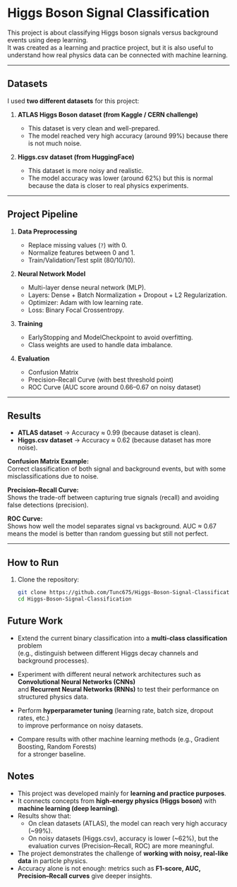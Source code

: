 # Higgs Boson Signal Classification

This project is about classifying Higgs boson signals versus background events using deep learning.  
It was created as a learning and practice project, but it is also useful to understand how real physics data can be connected with machine learning.

---

## Datasets

I used **two different datasets** for this project:

1. **ATLAS Higgs Boson dataset (from Kaggle / CERN challenge)**  
   - This dataset is very clean and well-prepared.  
   - The model reached very high accuracy (around 99%) because there is not much noise.  

2. **Higgs.csv dataset (from HuggingFace)**  
   - This dataset is more noisy and realistic.  
   - The model accuracy was lower (around 62%) but this is normal because the data is closer to real physics experiments.  

---

## Project Pipeline

1. **Data Preprocessing**
   - Replace missing values (`?`) with 0.  
   - Normalize features between 0 and 1.  
   - Train/Validation/Test split (80/10/10).  

2. **Neural Network Model**
   - Multi-layer dense neural network (MLP).  
   - Layers: Dense + Batch Normalization + Dropout + L2 Regularization.  
   - Optimizer: Adam with low learning rate.  
   - Loss: Binary Focal Crossentropy.  

3. **Training**
   - EarlyStopping and ModelCheckpoint to avoid overfitting.  
   - Class weights are used to handle data imbalance.  

4. **Evaluation**
   - Confusion Matrix  
   - Precision–Recall Curve (with best threshold point)  
   - ROC Curve (AUC score around 0.66–0.67 on noisy dataset)  

---

## Results

- **ATLAS dataset** → Accuracy ≈ 0.99 (because dataset is clean).  
- **Higgs.csv dataset** → Accuracy ≈ 0.62 (because dataset has more noise).  

**Confusion Matrix Example:**  
Correct classification of both signal and background events, but with some misclassifications due to noise.  

**Precision–Recall Curve:**  
Shows the trade-off between capturing true signals (recall) and avoiding false detections (precision).  

**ROC Curve:**  
Shows how well the model separates signal vs background. AUC ≈ 0.67 means the model is better than random guessing but still not perfect.

---

## How to Run

1. Clone the repository:  
   ```bash
   git clone https://github.com/Tunc675/Higgs-Boson-Signal-Classification.git
   cd Higgs-Boson-Signal-Classification
   
## Future Work

- Extend the current binary classification into a **multi-class classification** problem  
  (e.g., distinguish between different Higgs decay channels and background processes).

- Experiment with different neural network architectures such as **Convolutional Neural Networks (CNNs)**  
  and **Recurrent Neural Networks (RNNs)** to test their performance on structured physics data.

- Perform **hyperparameter tuning** (learning rate, batch size, dropout rates, etc.)  
  to improve performance on noisy datasets.

- Compare results with other machine learning methods (e.g., Gradient Boosting, Random Forests)  
  for a stronger baseline.

## Notes

- This project was developed mainly for **learning and practice purposes**.  
- It connects concepts from **high-energy physics (Higgs boson)** with **machine learning (deep learning)**.  
- Results show that:
  - On clean datasets (ATLAS), the model can reach very high accuracy (~99%).  
  - On noisy datasets (Higgs.csv), accuracy is lower (~62%), but the evaluation curves (Precision–Recall, ROC) are more meaningful.  
- The project demonstrates the challenge of **working with noisy, real-like data** in particle physics.  
- Accuracy alone is not enough: metrics such as **F1-score, AUC, Precision–Recall curves** give deeper insights.  
